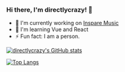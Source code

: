### Hi there, I'm directlycrazy! 👋

* 🔭 I'm currently working on [Inspare Music](https://music.inspare.cc)
* 🌱 I'm learning Vue and React
* ⚡ Fun fact: I am a person.

[![directlycrazy's GitHub stats](https://github-readme-stats.vercel.app/api?username=directlycrazy&hide=contribs,prs,issues&theme=onedark&show_icons=true)](https://github.com/directlycrazy)

[![Top Langs](https://github-readme-stats.vercel.app/api/top-langs/?username=directlycrazy&theme=onedark&show_icons=true)](https://github.com/directlycrazy)
